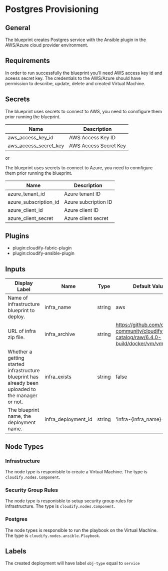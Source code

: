 # Postgres Provisioning

## General

The blueprint creates Postgres service with the Ansible plugin in the AWS/Azure cloud provider environment.

## Requirements

In order to run successfully the blueprint you'll need AWS access key id and aceess secret key. The credentials to the AWS/Azure should have permission to describe, update, delete and created Virtual Machine.

## Secrets

The blueprint uses secrets to connect to AWS, you need to connfigure them prior running the blueprint.

| Name                  | Description           |
| --------------------- | --------------------- |
| aws_access_key_id     | AWS Access Key ID     |
| aws_aceess_secret_key | AWS Access Secret Key |

or 

The blueprint uses secrets to connect to Azure, you need to connfigure them prior running the blueprint.

| Name                  | Description                                                                        |
| --------------------- | ---------------------------------------------------------------------------------- |
| azure_tenant_id       | Azure tenant ID                                                                    |
| azure_subscription_id | Azure subcription ID                                                               |
| azure_client_id       | Azure client ID                                                                    |
| azure_client_secret   | Azure client secret                                                                |

## Plugins

  - plugin:cloudify-fabric-plugin
  - plugin:cloudify-ansible-plugin

## Inputs

| Display Label                                                                                      | Name                | Type   | Default Value       |
| --------------------------------------------------------------------------------------------------- | ------------------- | ------ | ------------------- |
| Name of infrastructure blueprint to deploy.                                                         | infra_name          | string | aws                 |
| URL of infra zip file.                                                                              | infra_archive       | string | https://github.com/cloudify-community/cloudify-catalog/raw/6.4.0-build/docker/vm/vm.zip         |
| Whether a getting started infrastructure blueprint has already been uploaded to the manager or not. | infra_exists        | string | false               |
| The blueprint name, the deployment name.                                                            | infra_deployment_id | string | 'infra-{infra_name} |


## Node Types

### Infrastructure
The node type is responisble to create a Virtual Machine.
The type is `cloudify.nodes.Component`. 

### Security Group Rules
The node type is responisble to setup security group rules for infrastructure.
The type is `cloudify.nodes.Component`. 

### Postgres
The node types is responsible to run the playbook on the Virtual Machine.
The type is `cloudify.nodes.ansible.Playbook`. 


## Labels

The created deployment will have label `obj-type` equal to `service`